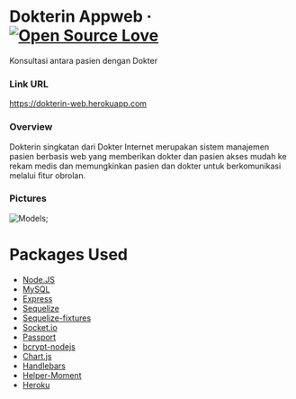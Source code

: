 # Dokterin Appweb &middot; [![Open Source Love](https://badges.frapsoft.com/os/mit/mit.svg?v=102)](https://github.com/ellerbrock/open-source-badge/)

Konsultasi antara pasien dengan Dokter

### Link URL
https://dokterin-web.herokuapp.com

### Overview

Dokterin singkatan dari Dokter Internet merupakan sistem manajemen pasien berbasis web yang memberikan dokter dan pasien akses mudah ke rekam medis dan memungkinkan pasien dan dokter untuk berkomunikasi melalui fitur obrolan.

### Pictures

![Models](./public/assets/images/indexs.jpeg);

# Packages Used

* [Node.JS](https://www.npmjs.com/)
* [MySQL](https://www.npmjs.com/package/mysql)
* [Express](https://www.npmjs.com/package/express)
* [Sequelize](http://docs.sequelizejs.com/)
* [Sequelize-fixtures](https://www.npmjs.com/package/sequelize-fixtures)
* [Socket.io](https://www.npmjs.com/package/socket.io)
* [Passport](https://www.npmjs.com/package/passport)
* [bcrypt-nodejs](https://www.npmjs.com/package/bcrypt-nodejs)
* [Chart.js](https://www.npmjs.com/package/chart.js)
* [Handlebars](https://www.npmjs.com/package/express-handlebars)
* [Helper-Moment](https://www.npmjs.com/package/helper-moment)
* [Heroku](https://www.npmjs.com/package/heroku)
